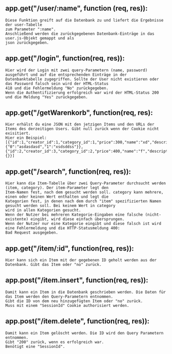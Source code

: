 ## app.get("/user/:name", function (req, res)):
    Diese Funktion greift auf die Datenbank zu und liefert die Ergebnisse der user-Tabelle
    zum Parameter ":name". 
    Anschließend werden die zurückgegebenen Datenbank-Einträge in das user.js-Objekt gemappt und als
    json zurückgegeben.

## app.get("/login", function(req, res)):
    Hier wird der Login mit zwei query-Parametern (name, password) ausgeführt und auf die entsprechenden Einträge in der
    Datenbanktabelle zugegriffen. Sollte der User nicht existieren oder das Password falsch sein wird der HTML-Status
    418 und die Fehlermeldung "No" zurückgegeben. 
    Wenn die Authentifizierung erfolgreich war wird der HTML-Status 200 und die Meldung "Yes" zurückgegeben.

## app.get("/getWarenkorb", function(req, res):
    Hier erhälst du eine JSON mit den jetzigen Items und den URLs der Items des derzeitigen Users. Gibt null zurück wenn der Cookie nicht exisitiert.
	Hier ein Beispiel:
	[{"id":1,"creator_id":1,"category_id":1,"price":300,"name":"xd","description":"lol","urls":{"0":"asdasdasd","1":"xsdsddss"}},{"id":2,"creator_id":3,"category_id":2,"price":400,"name":"f","description":"f","urls":{}}]

## app.get("/search", function(req, res)):
    Hier kann die Item-Tabelle über zwei Query-Parameter durchsucht werden (item, category). Der item-Parameter legt den
    Item-Namen fest, nach dem gesucht werden soll. category kann mehrere, einen oder keinen Wert enthalten und legt die
    Kategorien fest, in denen nach dem durch "item" spezifizierten Namen gesucht werden soll. Bei keinem Wert in category
    wird in allen Kategorien gesucht.
    Wenn der Nutzer bei mehreren Kategorie-Eingaben eine falsche (nicht-existente) eingibt, wird diese einfach übersprungen.
    Wenn der Nutzer nur eine Kategorie eingibt und diese falsch ist wird eine Fehlermeldung und die HTTP-Statusmeldung 400: 
    Bad Request ausgegeben.

## app.get("/item/:id", function(req, res)):
    Hier kann sich ein Item mit der gegebenen ID geholt werden aus der Datenbank. Gibt das Item oder "no" zurück.

## app.post("/item.insert", function(req, res)):
    Damit kann ein Item in die Datenbank geschrieben werden. Die Daten für das Item werden den Query-Parametern entnommen.
    Gibt die ID von dem neu hinzugefügten Item oder "no" zurück.
    Muss mit einem "SessionId" Cookie authorisiert werden.

## app.post("/item.delete", function(req, res)):
    Damit kann ein Item gelöscht werden. Die ID wird den Query Parametern entnommen.
    Gibt "200" zurück, wenn es erfolgreich war.
    Benötigt eine "SessionId".